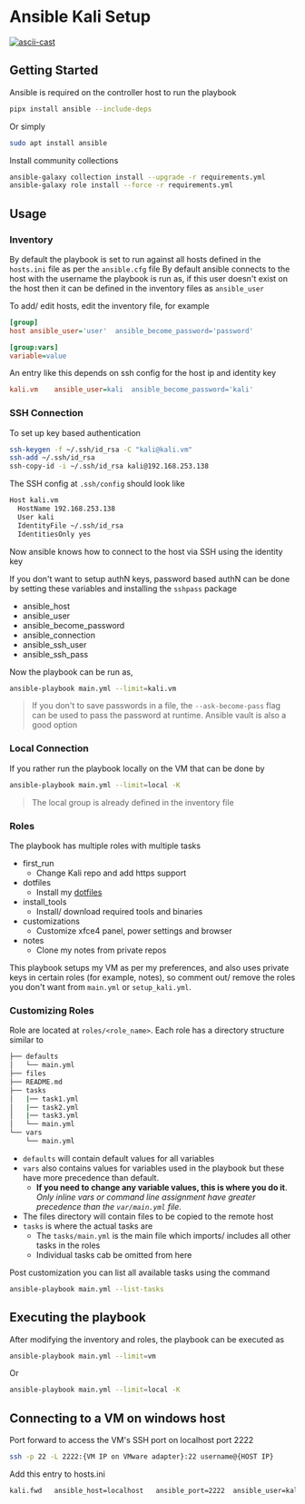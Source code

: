 # Ansible Kali Setup

[![ascii-cast](https://asciinema.org/a/598965.svg)](https://asciinema.org/a/598965?data-speed="3")

## Getting Started

Ansible is required on the controller host to run the playbook

```sh
pipx install ansible --include-deps
```

Or simply

```sh
sudo apt install ansible
```

Install community collections

```sh
ansible-galaxy collection install --upgrade -r requirements.yml
ansible-galaxy role install --force -r requirements.yml
```

## Usage

### Inventory

By default the playbook is set to run against all hosts defined in the `hosts.ini` file as per the `ansible.cfg` file
By default ansible connects to the host with the username the playbook is run as, if this user doesn't exist on the host then it can be defined in the inventory files as `ansible_user`

To add/ edit hosts, edit the inventory file, for example

```ini
[group]
host ansible_user='user'  ansible_become_password='password'

[group:vars]
variable=value
```

An entry like this depends on ssh config for the host ip and identity key

```ini
kali.vm    ansible_user=kali  ansible_become_password='kali'
```

### SSH Connection

To set up key based authentication

```bash
ssh-keygen -f ~/.ssh/id_rsa -C "kali@kali.vm"
ssh-add ~/.ssh/id_rsa
ssh-copy-id -i ~/.ssh/id_rsa kali@192.168.253.138
```

The SSH config at `.ssh/config` should look like

```bash
Host kali.vm
  HostName 192.168.253.138
  User kali
  IdentityFile ~/.ssh/id_rsa
  IdentitiesOnly yes
```

Now ansible knows how to connect to the host via SSH using the identity key

If you don't want to setup authN keys, password based authN can be done by setting these variables and installing the `sshpass` package

- ansible_host
- ansible_user
- ansible_become_password
- ansible_connection
- ansible_ssh_user
- ansible_ssh_pass

Now the playbook can be run as,

```sh
ansible-playbook main.yml --limit=kali.vm
```

> If you don't to save passwords in a file, the `--ask-become-pass` flag can be used to pass the password at runtime. Ansible vault is also a good option

### Local Connection

If you rather run the playbook locally on the VM that can be done by

```sh
ansible-playbook main.yml --limit=local -K
```

> The local group is already defined in the inventory file

### Roles

The playbook has multiple roles with multiple tasks

- first_run
  - Change Kali repo and add https support
- dotfiles
  - Install my [dotfiles](https://github.com/AbraXa5/dotfiles)
- install_tools
  - Install/ download required tools and binaries
- customizations
  - Customize xfce4 panel, power settings and browser
- notes
  - Clone my notes from private repos

This playbook setups my VM as per my preferences, and also uses private keys in certain roles (for example, notes), so comment out/ remove the roles you don't want from `main.yml` or `setup_kali.yml`.

### Customizing Roles

Role are located at `roles/<role_name>`. Each role has a directory structure similar to

```sh
├── defaults
│   └── main.yml
├── files
├── README.md
├── tasks
│   |── task1.yml
│   |── task2.yml
│   |── task3.yml
│   └── main.yml
└── vars
    └── main.yml
```

- `defaults` will contain default values for all variables
- `vars` also contains values for variables used in the playbook but these have more precedence than default.
  - **If you need to change any variable values, this is where you do it**. _Only inline vars or command line assignment have greater precedence than the `var/main.yml` file_.
- The files directory will contain files to be copied to the remote host
- `tasks` is where the actual tasks are
  - The `tasks/main.yml` is the main file which imports/ includes all other tasks in the roles
  - Individual tasks cab be omitted from here

Post customization you can list all available tasks using the command

```sh
ansible-playbook main.yml --list-tasks
```

## Executing the playbook

After modifying the inventory and roles, the playbook can be executed as

```sh
ansible-playbook main.yml --limit=vm
```

Or

```sh
ansible-playbook main.yml --limit=local -K
```

## Connecting to a VM on windows host

Port forward to access the VM's SSH port on localhost port 2222

```bash
ssh -p 22 -L 2222:{VM IP on VMware adapter}:22 username@{HOST IP}
```

Add this entry to hosts.ini

```bash
kali.fwd   ansible_host=localhost   ansible_port=2222  ansible_user=kali  ansible_become_password='kali' ansible_connection=ssh ansible_ssh_user=kali ansible_ssh_pass=kali
```
